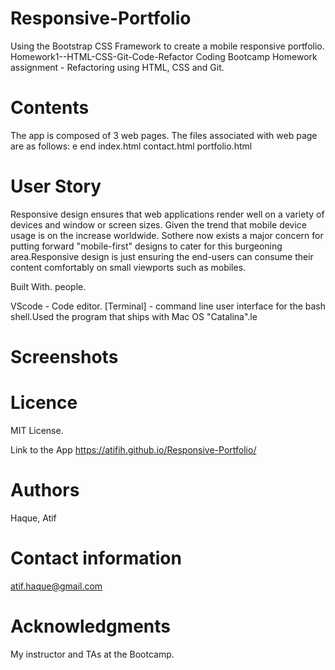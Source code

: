 # Responsive-Portfolio
Using the Bootstrap CSS Framework to create a mobile responsive portfolio.
Homework1--HTML-CSS-Git-Code-Refactor
Coding Bootcamp Homework assignment - Refactoring using HTML, CSS and Git.

# Contents
The app is composed of 3 web pages. The files associated with web page are as follows:
e end
index.html
contact.html
portfolio.html

# User Story
Responsive design ensures that web applications render well on a variety of devices and window or screen sizes. Given the trend that mobile device usage is on the increase worldwide. Sothere now exists a  major concern for putting forward "mobile-first" designs to cater for this burgeoning area.Responsive design is just ensuring the end-users can consume their content comfortably on small viewports such as mobiles.


Built With. people.


VScode - Code editor.
[Terminal] - command line user interface for the bash shell.Used the program that ships with Mac OS "Catalina".​le 

# Screenshots


# Licence
MIT License.

Link to the App
https://atifih.github.io/Responsive-Portfolio/

# Authors
Haque, Atif

# Contact information
atif.haque@gmail.com

# Acknowledgments
My instructor and TAs at the Bootcamp.
